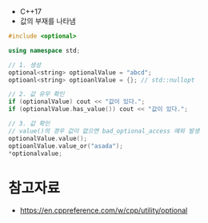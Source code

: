 - C++17
- 값의 부재를 나타냄

```cpp
#include <optional>

using namespace std;

// 1. 생성
optional<string> optionalValue = "abcd";
optioanl<string> optioanlValue = {}; // std::nullopt

// 2. 값 유무 확인
if (optionalValue) cout << "값이 있다.";
if (optionalValue.has_value()) cout << "값이 있다.";

// 3. 값 확인
// value()의 경우 값이 없으면 bad_optional_access 예외 발생
optionalValue.value();
optioanlValue.value_or("asada");
*optionalvalue;
```


# 참고자료
- https://en.cppreference.com/w/cpp/utility/optional